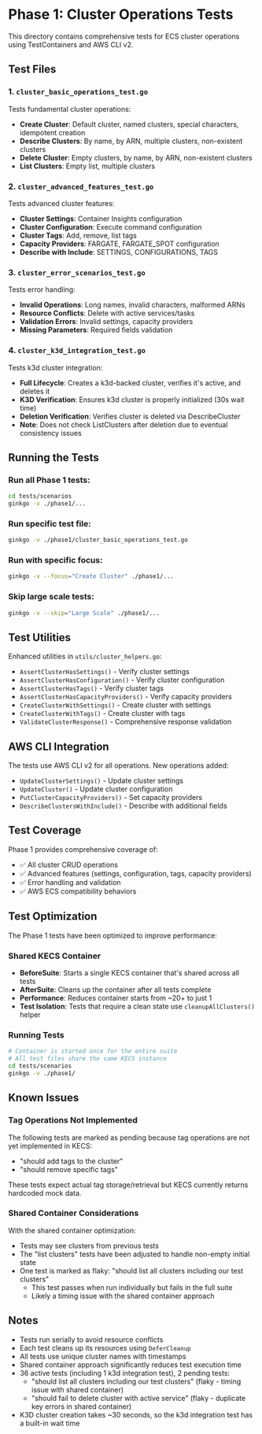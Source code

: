 # Phase 1: Cluster Operations Tests

This directory contains comprehensive tests for ECS cluster operations using TestContainers and AWS CLI v2.

## Test Files

### 1. `cluster_basic_operations_test.go`
Tests fundamental cluster operations:
- **Create Cluster**: Default cluster, named clusters, special characters, idempotent creation
- **Describe Clusters**: By name, by ARN, multiple clusters, non-existent clusters
- **Delete Cluster**: Empty clusters, by name, by ARN, non-existent clusters
- **List Clusters**: Empty list, multiple clusters

### 2. `cluster_advanced_features_test.go`
Tests advanced cluster features:
- **Cluster Settings**: Container Insights configuration
- **Cluster Configuration**: Execute command configuration
- **Cluster Tags**: Add, remove, list tags
- **Capacity Providers**: FARGATE, FARGATE_SPOT configuration
- **Describe with Include**: SETTINGS, CONFIGURATIONS, TAGS

### 3. `cluster_error_scenarios_test.go`
Tests error handling:
- **Invalid Operations**: Long names, invalid characters, malformed ARNs
- **Resource Conflicts**: Delete with active services/tasks
- **Validation Errors**: Invalid settings, capacity providers
- **Missing Parameters**: Required fields validation

### 4. `cluster_k3d_integration_test.go`
Tests k3d cluster integration:
- **Full Lifecycle**: Creates a k3d-backed cluster, verifies it's active, and deletes it
- **K3D Verification**: Ensures k3d cluster is properly initialized (30s wait time)
- **Deletion Verification**: Verifies cluster is deleted via DescribeCluster
- **Note**: Does not check ListClusters after deletion due to eventual consistency issues

## Running the Tests

### Run all Phase 1 tests:
```bash
cd tests/scenarios
ginkgo -v ./phase1/...
```

### Run specific test file:
```bash
ginkgo -v ./phase1/cluster_basic_operations_test.go
```

### Run with specific focus:
```bash
ginkgo -v --focus="Create Cluster" ./phase1/...
```

### Skip large scale tests:
```bash
ginkgo -v --skip="Large Scale" ./phase1/...
```

## Test Utilities

Enhanced utilities in `utils/cluster_helpers.go`:
- `AssertClusterHasSettings()` - Verify cluster settings
- `AssertClusterHasConfiguration()` - Verify cluster configuration
- `AssertClusterHasTags()` - Verify cluster tags
- `AssertClusterHasCapacityProviders()` - Verify capacity providers
- `CreateClusterWithSettings()` - Create cluster with settings
- `CreateClusterWithTags()` - Create cluster with tags
- `ValidateClusterResponse()` - Comprehensive response validation

## AWS CLI Integration

The tests use AWS CLI v2 for all operations. New operations added:
- `UpdateClusterSettings()` - Update cluster settings
- `UpdateCluster()` - Update cluster configuration
- `PutClusterCapacityProviders()` - Set capacity providers
- `DescribeClustersWithInclude()` - Describe with additional fields

## Test Coverage

Phase 1 provides comprehensive coverage of:
- ✅ All cluster CRUD operations
- ✅ Advanced features (settings, configuration, tags, capacity providers)
- ✅ Error handling and validation
- ✅ AWS ECS compatibility behaviors

## Test Optimization

The Phase 1 tests have been optimized to improve performance:

### Shared KECS Container
- **BeforeSuite**: Starts a single KECS container that's shared across all tests
- **AfterSuite**: Cleans up the container after all tests complete
- **Performance**: Reduces container starts from ~20+ to just 1
- **Test Isolation**: Tests that require a clean state use `cleanupAllClusters()` helper

### Running Tests
```bash
# Container is started once for the entire suite
# All test files share the same KECS instance
cd tests/scenarios
ginkgo -v ./phase1/
```

## Known Issues

### Tag Operations Not Implemented
The following tests are marked as pending because tag operations are not yet implemented in KECS:
- "should add tags to the cluster" 
- "should remove specific tags"

These tests expect actual tag storage/retrieval but KECS currently returns hardcoded mock data.

### Shared Container Considerations
With the shared container optimization:
- Tests may see clusters from previous tests
- The "list clusters" tests have been adjusted to handle non-empty initial state
- One test is marked as flaky: "should list all clusters including our test clusters"
  - This test passes when run individually but fails in the full suite
  - Likely a timing issue with the shared container approach

## Notes

- Tests run serially to avoid resource conflicts
- Each test cleans up its resources using `DeferCleanup`
- All tests use unique cluster names with timestamps
- Shared container approach significantly reduces test execution time
- 36 active tests (including 1 k3d integration test), 2 pending tests:
  - "should list all clusters including our test clusters" (flaky - timing issue with shared container)
  - "should fail to delete cluster with active service" (flaky - duplicate key errors in shared container)
- K3D cluster creation takes ~30 seconds, so the k3d integration test has a built-in wait time
